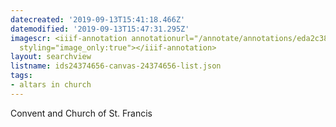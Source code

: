 ```yaml
---
datecreated: '2019-09-13T15:41:18.466Z'
datemodified: '2019-09-13T15:47:31.295Z'
imagescr: <iiif-annotation annotationurl="/annotate/annotations/eda2c380-d63c-11e9-bf4d-88e9fe7026e8.json"
  styling="image_only:true"></iiif-annotation>
layout: searchview
listname: ids24374656-canvas-24374656-list.json
tags:
- altars in church
---
```

Convent and Church of St. Francis